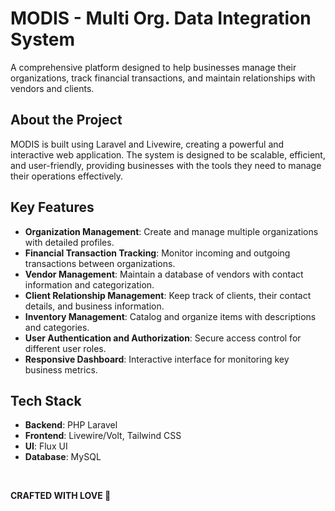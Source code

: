 # MODIS - Multi Org. Data Integration System

A comprehensive platform designed to help businesses manage their organizations, track financial transactions, and maintain relationships with vendors and clients.

## About the Project

MODIS is built using Laravel and Livewire, creating a powerful and interactive web application. The system is designed to be scalable, efficient, and user-friendly, providing businesses with the tools they need to manage their operations effectively.

## Key Features

-   **Organization Management**: Create and manage multiple organizations with detailed profiles.
-   **Financial Transaction Tracking**: Monitor incoming and outgoing transactions between organizations.
-   **Vendor Management**: Maintain a database of vendors with contact information and categorization.
-   **Client Relationship Management**: Keep track of clients, their contact details, and business information.
-   **Inventory Management**: Catalog and organize items with descriptions and categories.
-   **User Authentication and Authorization**: Secure access control for different user roles.
-   **Responsive Dashboard**: Interactive interface for monitoring key business metrics.

## Tech Stack

-   **Backend**: PHP Laravel
-   **Frontend**: Livewire/Volt, Tailwind CSS
-   **UI**: Flux UI
-   **Database**: MySQL

<br>

**CRAFTED WITH LOVE 💖**
